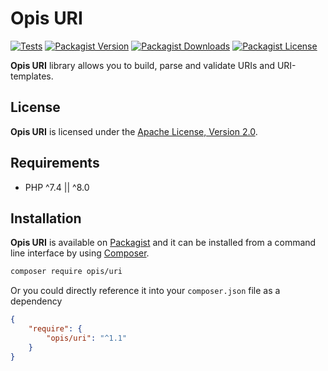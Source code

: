 Opis URI
==========
[![Tests](https://github.com/opis/uri/workflows/Tests/badge.svg)](https://github.com/opis/uri/actions)
[![Packagist Version](https://img.shields.io/packagist/v/opis/uri?label=Version)](https://packagist.org/packages/opis/uri)
[![Packagist Downloads](https://img.shields.io/packagist/dt/opis/uri?label=Downloads)](https://packagist.org/packages/opis/uri)
[![Packagist License](https://img.shields.io/packagist/l/opis/uri?color=teal&label=License)](https://packagist.org/packages/opis/uri)


**Opis URI** library allows you to build, parse and validate URIs and URI-templates.

## License

**Opis URI** is licensed under the [Apache License, Version 2.0][license]. 

## Requirements

* PHP ^7.4 || ^8.0

## Installation

**Opis URI** is available on [Packagist] and it can be installed from a 
command line interface by using [Composer]. 

```bash
composer require opis/uri
```

Or you could directly reference it into your `composer.json` file as a dependency

```json
{
    "require": {
        "opis/uri": "^1.1"
    }
}
```

[license]: https://www.apache.org/licenses/LICENSE-2.0 "Apache License"
[Packagist]: https://packagist.org/packages/opis/database "Packagist"
[Composer]: https://getcomposer.org "Composer"
